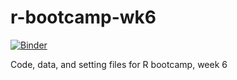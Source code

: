 # r-bootcamp-wk6

[![Binder](https://mybinder.org/badge_logo.svg)](https://mybinder.org/v2/gh/wingho-uw/r-bootcamp-wk6/HEAD?urlpath=rstudio)

Code, data, and setting files for R bootcamp, week 6
